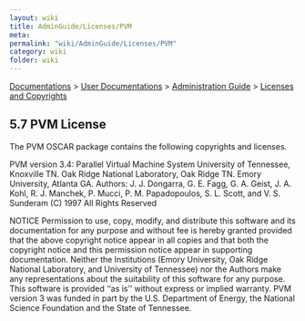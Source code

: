 ```yaml
---
layout: wiki
title: AdminGuide/Licenses/PVM
meta: 
permalink: "wiki/AdminGuide/Licenses/PVM"
category: wiki
folder: wiki
---
```

<!-- Name: AdminGuide/Licenses/PVM -->
<!-- Version: 1 -->
<!-- Author: jparpail -->
[Documentations](../../Document) > [User Documentations](../../Support) > [Administration Guide](../../AdminGuideDoc) > [Licenses and Copyrights](../LicensesDoc)

## 5.7 PVM License

The PVM OSCAR package contains the following copyrights and licenses.

  PVM version 3.4: Parallel Virtual Machine System
  University of Tennessee, Knoxville TN.
  Oak Ridge National Laboratory, Oak Ridge TN.
  Emory University, Atlanta GA.
  Authors: J. J. Dongarra, G. E. Fagg, G. A. Geist,
  J. A. Kohl, R. J. Manchek, P. Mucci,
  P. M. Papadopoulos, S. L. Scott, and V. S. Sunderam
  (C) 1997 All Rights Reserved

  NOTICE
  Permission to use, copy, modify, and distribute this software and its
  documentation for any purpose and without fee is hereby granted
  provided that the above copyright notice appear in all copies and
  that both the copyright notice and this permission notice appear in
  supporting documentation.
  Neither the Institutions (Emory University, Oak Ridge National
  Laboratory, and University of Tennessee) nor the Authors make any
  representations about the suitability of this software for any
  purpose. This software is provided ‘‘as is’’ without express or
  implied warranty.
  PVM version 3 was funded in part by the U.S. Department of Energy,
  the National Science Foundation and the State of Tennessee.
